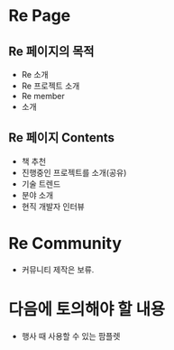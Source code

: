# Re Page
## Re 페이지의 목적
-	Re 소개
-	Re 프로젝트 소개
-	Re member
-	소개

## Re 페이지 Contents
-	책 추천
-	진행중인 프로젝트를 소개(공유)
-	기술 트렌드
-	분야 소개
-	현직 개발자 인터뷰

# Re Community
- 커뮤니티 제작은 보류.

# 다음에 토의해야 할 내용
- 행사 때 사용할 수 있는 팜플렛
